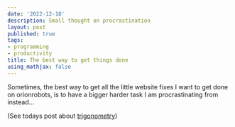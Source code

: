 ```yaml
---
date: '2022-12-18'
description: Small thought on procrastination
layout: post
published: true
tags:
- programming
- productivity
title: The best way to get things done
using_mathjax: false
---
```

Sometimes, the best way to get all the little website fixes I want to get done on orionrobots, is to have a bigger harder task I am procrastinating from instead...

(See todays post about [trigonometry](https://orionrobots.co.uk/robot%20building/2022/12/18/2022-12-18-trigonometry-mix-ups.html))
